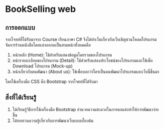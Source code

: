 # BookSelling web

## การออกแบบ

จากโจทย์ที่ได้รับมาจาก Course เรียนภาษา C# จึงได้ทำเว็บเกี่ยวกับเว็บเชิญชวนโหลดโปรแกรมจัดการร้านหนังสือโดยแบ่งออกแเป็นสามหน้าทั้งหมดคือ

1. หน้าหลัก (Home): ใช้สำหรับแสดงข้อมูลโดยรวมของโปรแกรม
2. หน้ารายละเอียดของโปรแกรม (Detail): ใช้สำหรับแสดงประโยชน์ของโปรแกรมและใช้เพื่อ Download โปรแกรม (Mock-up)
3. หน้าเกี่ยวกับคนพัฒนา (About us): ใช้เพื่อบอกว่าใครเป็นคนพัฒนาโปรแกรมและเว็บนี้ขึ้นมา

โดยใช้เครื่องมือ CSS คือ Bootstrap จากโจทย์ที่ได้รับมา

## สิ่งที่ได้เรียนรู้

1. ได้เรียนรู้วิธีการใช้เครื่องมือ Bootstrap อำนวยความสะดวกในการตกแต่งทำให้การพัฒนาง่ายขึ้น
2. ได้ทบทวนความรู้เกี่ยวกับการพัฒนาเว็บแบบเบื้องต้น
